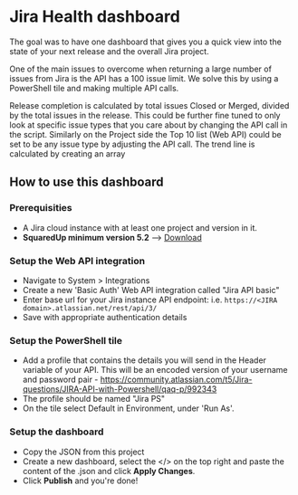 # Jira Health dashboard

The goal was to have one dashboard that gives you a quick view into the state of your next release and the overall Jira project.

One of the main issues to overcome when returning a large number of issues from Jira is the API has a 100 issue limit. We solve this by using a PowerShell tile and making multiple API calls.

Release completion is calculated by total issues Closed or Merged, divided by the total issues in the release. This could be further fine tuned to only look at specific issue types that you care about by changing the API call in the script.
Similarly on the Project side the Top 10 list (Web API) could be set to be any issue type by adjusting the API call.
The trend line is calculated by creating an array

## How to use this dashboard

### Prerequisities
- A Jira cloud instance with at least one project and version in it.
- **SquaredUp minimum version 5.2** --> [Download](https://download.squaredup.com/)

### Setup the Web API integration
- Navigate to System > Integrations
- Create a new 'Basic Auth' Web API integration called "Jira API basic"
- Enter base url for your Jira instance API endpoint: i.e. `https://<JIRA domain>.atlassian.net/rest/api/3/`
- Save with appropriate authentication details

### Setup the PowerShell tile
- Add a profile that contains the details you will send in the Header variable of your API. This will be an encoded version of your username and password pair - https://community.atlassian.com/t5/Jira-questions/JIRA-API-with-Powershell/qaq-p/992343
- The profile should be named "Jira PS"
- On the tile select Default in Environment, under 'Run As'.

### Setup the dashboard
- Copy the JSON from this project
- Create a new dashboard, select the </> on the top right and paste the content of the .json and click **Apply Changes**.
- Click **Publish** and you're done!
